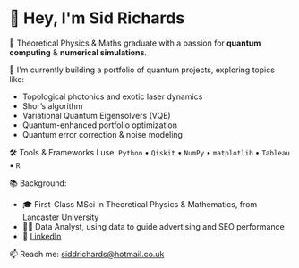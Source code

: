 # 👋 Hey, I'm Sid Richards
🧠 Theoretical Physics & Maths graduate with a passion for **quantum computing** & **numerical simulations**.

🔬 I'm currently building a portfolio of quantum projects, exploring topics like:
- Topological photonics and exotic laser dynamics
- Shor’s algorithm
- Variational Quantum Eigensolvers (VQE)
- Quantum-enhanced portfolio optimization
- Quantum error correction & noise modeling

🛠️ Tools & Frameworks I use:
`Python` • `Qiskit` • `NumPy` • `matplotlib` • `Tableau` • `R`

📚 Background:
- 🎓 First-Class MSci in Theoretical Physics & Mathematics, from Lancaster University
- 🧑‍💻 Data Analyst, using data to guide advertising and SEO performance
- 📄 [LinkedIn](https://www.linkedin.com/in/sid-richards-21374b30b/)

📫 Reach me: siddrichards@hotmail.co.uk
